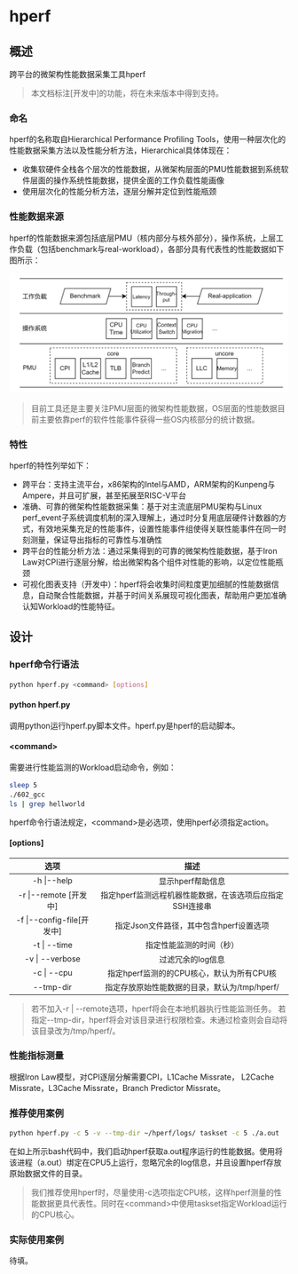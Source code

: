 # hperf

## 概述

跨平台的微架构性能数据采集工具hperf

> 本文档标注\[开发中]的功能，将在未来版本中得到支持。

### 命名

hperf的名称取自Hierarchical Performance Profiling Tools，使用一种层次化的性能数据采集方法以及性能分析方法，Hierarchical具体体现在：

- 收集软硬件全栈各个层次的性能数据，从微架构层面的PMU性能数据到系统软件层面的操作系统性能数据，提供全面的工作负载性能画像
- 使用层次化的性能分析方法，逐层分解并定位到性能瓶颈

### 性能数据来源

hperf的性能数据来源包括底层PMU（核内部分与核外部分），操作系统，上层工作负载（包括benchmark与real-workload），各部分具有代表性的性能数据如下图所示：

![性能数据来源](docs/img/perf_data_source.png "性能数据来源")

> 目前工具还是主要关注PMU层面的微架构性能数据，OS层面的性能数据目前主要依靠perf的软件性能事件获得一些OS内核部分的统计数据。

### 特性

hperf的特性列举如下：

- 跨平台：支持主流平台，x86架构的Intel与AMD，ARM架构的Kunpeng与Ampere，并且可扩展，甚至拓展至RISC-V平台
- 准确、可靠的微架构性能数据采集：基于对主流底层PMU架构与Linux perf_event子系统调度机制的深入理解上，通过时分复用底层硬件计数器的方式，有效地采集充足的性能事件，设置性能事件组使得关联性能事件在同一时刻测量，保证导出指标的可靠性与准确性
- 跨平台的性能分析方法：通过采集得到的可靠的微架构性能数据，基于Iron Law对CPI进行逐层分解，给出微架构各个组件对性能的影响，以定位性能瓶颈
- 可视化图表支持（开发中）：hperf将会收集时间粒度更加细腻的性能数据信息，自动聚合性能数据，并基于时间关系展现可视化图表，帮助用户更加准确认知Workload的性能特征。

## 设计
### hperf命令行语法 
```bash
python hperf.py <command> [options]
```
#### python hperf.py
调用python运行hperf.py脚本文件。hperf.py是hperf的启动脚本。

#### \<command>
需要进行性能监测的Workload启动命令，例如：
```bash
sleep 5 
./602_gcc 
ls | grep hellworld
```
hperf命令行语法规定，\<command>是必选项，使用hperf必须指定action。

#### \[options]
|  选项     | 描述 |
| :-----------: | :-----------: |
| -h \|--help      |  显示hperf帮助信息      |
| -r \|--remote \[开发中]   | 指定hperf监测远程机器性能数据，在该选项后应指定SSH连接串 |
|-f \|--config-file\[开发中]|指定Json文件路径，其中包含hperf设置选项|
|-t \| --time|指定性能监测的时间（秒）|
|-v \| --verbose| 过滤冗余的log信息|
|-c \| --cpu|指定hperf监测的的CPU核心，默认为所有CPU核|
|--tmp-dir|指定存放原始性能数据的目录，默认为/tmp/hperf/|

> 若不加入-r \| --remote选项，hperf将会在本地机器执行性能监测任务。
> 若指定--tmp-dir，hperf将会对该目录进行权限检查。未通过检查则会自动将该目录改为/tmp/hperf/。
### 性能指标测量
根据Iron Law模型，对CPI逐层分解需要CPI，L1Cache Missrate， L2Cache Missrate，L3Cache Missrate，Branch Predictor Missrate。

### 推荐使用案例
```bash
python hperf.py -c 5 -v --tmp-dir ~/hperf/logs/ taskset -c 5 ./a.out 
```

在如上所示bash代码中，我们启动hperf获取a.out程序运行的性能数据。使用将该进程（a.out）绑定在CPU5上运行，忽略冗余的log信息，并且设置hperf存放原始数据文件的目录。
> 我们推荐使用hperf时，尽量使用-c选项指定CPU核，这样hperf测量的性能数据更具代表性。同时在\<command>中使用taskset指定Workload运行的CPU核心。

### 实际使用案例
待填。